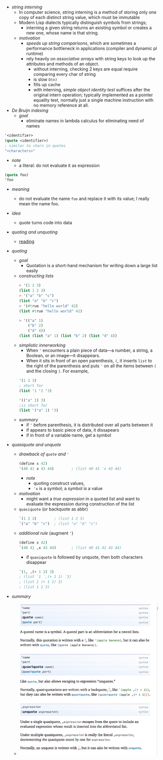 

+ _string interning_ 
    + In computer science, string interning is a method of storing only one copy of each distinct string value, which must be immutable
    + Modern Lisp dialects typically distinguish symbols from strings; 
        + interning a given string returns an existing symbol or creates a new one, whose name is that string. 
    + _motivation_ 
        + _speeds up string comparisons_, which are sometimes a performance bottleneck in applications (compiler and dynamic pl runtime)
        + rely heavily on _associative arrays_ with string keys to look up the attributes and methods of an object. 
            + without interning, checking 2 keys are equal require comparing every char of string
            + is slow `O(n)`
            + fills up cache
            + with interning, _simple object identity test_ suffices after the original intern operation; typically implemented as a pointer equality test, normally just a single machine instruction with no memory reference at all.
+ _De Bruijn indexing_
    + _goal_ 
        + eliminate names in lambda calculus for eliminating need of names

```scheme
'<identifier>
(quote <identifier>)
; similar to chars in quotes 
"<characters>"
```
+ _note_ 
    + a literal: do not evaluate it as expression

```scheme
(quote foo)
'foo
```
+ _meaning_ 
    + do not evaluate the name `foo` and replace it with its value; I really mean the name foo.
+ _idea_ 
    + _quote_ turns code into data

+ _quoting and unquoting_ 
    + [reading](http://www.ccs.neu.edu/home/matthias/HtDP2e/Draft/i2-3.html)
+ _quoting_ 
    + _goal_ 
        + Quotation is a short-hand mechanism for writing down a large list easily
    + _constructing lists_ 
        ```scheme
        > '(1 2 3)
        (list 1 2 3)
        > '("a" "b" "c")
        (list "a" "b" "c")
        > '(#true "hello world" 42)
        (list #true "hello world" 42)
        ```
        ```scheme 
        > '(("a" 1)
            ("b" 2)
            ("d" 4))
        (list (list "a" 1) (list "b" 2) (list "d" 4))
        ```
    + _simplistic innerworking_ 
        + When `'` encounters a plain piece of data—a number, a string, a Boolean, or an image—it disappears. 
        + When it sits in front of an open parenthesis, `(`, it inserts `list` to the right of the parenthesis and puts `'` on all the items between `(` and the closing `)`. For example,
        ```scheme
        '(1 2 3)	 
        ; short for
        (list '1 '2 '3)
        ```
        ```scheme
        '(("a" 1) 3)	
        ;is short for
        (list '("a" 1) '3)
        ```
    + _summary_ 
        + if `'` before parenthesis, it is distributed over all parts between it
        + if appears to basic piece of data, it dissapears
        + if in front of a variable name, get a symbol 
+ _quasiquote and unquote_ 
    + _drawback of `quote` and `'`_
        ```scheme
        (define x 42)
        '(40 41 x 43 44)        ; (list 40 41 'x 43 44)
        ```
        + _note_ 
            + quoting construct values, 
            + `'x` is a symbol;  a symbol is a value
    + _motivation_ 
        + might want a _true expression_ in a quoted list and want to evaluate the expression during construction of the list 
    + `quasiquote` (or backquote as abbr) 
        ```scheme
        `(1 2 3)        ; (list 1 2 3)
        `("a" "b" "c")  ; (list "a" "b" "c")
        ```
    + _additional rule_ (augment `'`)
        ```scheme
        (define x 42)
        `(40 41 ,x 43 44)       ; (list 40 41 42 43 44)
        ```
        + if `quasiquote` is followed by unquote, then both characters disappear
        ```scheme
        `(1, ,(+ 1 1) 3)    
        ; (list `1 `,(+ 1 1) `3)
        ; (list 1 (+ 1 1) 3)
        ; (list 1 2 3)
        ```
+ _summary_     
    + ![](2017-10-13-22-10-40.png)